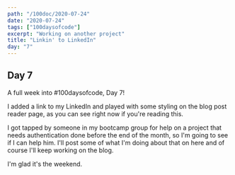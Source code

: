 ```yaml
---
path: "/100doc/2020-07-24"
date: "2020-07-24"
tags: ["100daysofcode"]
excerpt: "Working on another project"
title: "Linkin' to LinkedIn"
day: "7"
---
```


## Day 7

A full week into \#100daysofcode, Day 7!

I added a link to my LinkedIn and played with some styling on the blog post reader page, as you can see right now if you're reading this.

I got tapped by someone in my bootcamp group for help on a project that needs authentication done before the end of the month, so I'm going to see if I can help him. I'll post some of what I'm doing about that on here and of course I'll keep working on the blog.

I'm glad it's the weekend.